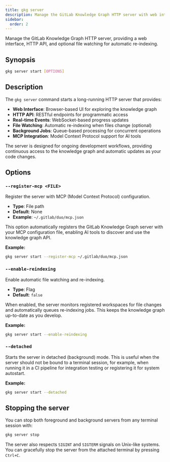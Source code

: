 ```yaml
---
title: gkg server
description: Manage the GitLab Knowledge Graph HTTP server with web interface and API
sidebar:
  order: 2
---
```


Manage the GitLab Knowledge Graph HTTP server, providing a web interface, HTTP API, and optional file watching for automatic re-indexing.

## Synopsis

```bash
gkg server start [OPTIONS]
```

## Description

The `gkg server` command starts a long-running HTTP server that provides:

- **Web Interface**: Browser-based UI for exploring the knowledge graph
- **HTTP API**: RESTful endpoints for programmatic access
- **Real-time Events**: WebSocket-based progress updates
- **File Watching**: Automatic re-indexing when files change (optional)
- **Background Jobs**: Queue-based processing for concurrent operations
- **MCP Integration**: Model Context Protocol support for AI tools

The server is designed for ongoing development workflows, providing continuous access to the knowledge graph and automatic updates as your code changes.

## Options

### `--register-mcp <FILE>`

Register the server with MCP (Model Context Protocol) configuration.

- **Type**: File path
- **Default**: None
- **Example**: `~/.gitlab/duo/mcp.json`

This option automatically registers the GitLab Knowledge Graph server with your MCP configuration file, enabling AI tools to discover and use the knowledge graph API.

**Example:**

```bash
gkg server start --register-mcp ~/.gitlab/duo/mcp.json
```

### `--enable-reindexing`

Enable automatic file watching and re-indexing.

- **Type**: Flag
- **Default**: `false`

When enabled, the server monitors registered workspaces for file changes and automatically queues re-indexing jobs. This keeps the knowledge graph up-to-date as you develop.

**Example:**

```bash
gkg server start --enable-reindexing
```

### `--detached`

Starts the server in detached (background) mode. This is useful when the server should not be bound to a terminal session, for example, when running it in a CI pipeline for integration testing or registering it for system autostart.

**Example:**

```bash
gkg server start --detached
```

## Stopping the server

You can stop both foreground and background servers from any terminal session with:

```bash
gkg server stop
```

The server also respects `SIGINT` and `SIGTERM` signals on Unix-like systems. You can gracefully stop the server from the attached terminal by pressing `Ctrl+C`.
